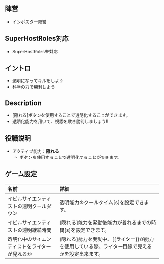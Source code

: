 ## 陣営
- インポスター陣営

## SuperHostRoles対応
- SuperHostRoles未対応

## イントロ
- 透明になってキルをしよう
- 科学の力で勝利しよう

## Description
- [隠れる]ボタンを使用することで透明化することができます。
- 透明化能力を用いて、視認を欺き勝利しましょう!!

## 役職説明
- アクティブ能力：**隠れる**
  - ボタンを使用することで透明化することができます。

## ゲーム設定
| 名前 | 詳細 |
| :-- | :-- |
| イビルサイエンティストの透明クールダウン | 透明能力のクールタイム[s]を設定できます。 |
| イビルサイエンティストの透明継続時間 | [隠れる]能力を発動後能力が着れるまでの時間[s]を設定できます。 |
| 透明化中のサイエンティストをライターが見れるか | [隠れる]能力を発動中、[[ライター]]が能力を使用している際、ライター目線で見えるかを設定出来ます。 |